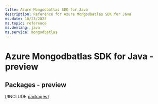 ```yaml
---
title: Azure Mongodbatlas SDK for Java
description: Reference for Azure Mongodbatlas SDK for Java
ms.date: 10/23/2025
ms.topic: reference
ms.devlang: java
ms.service: mongodbatlas
---
```

# Azure Mongodbatlas SDK for Java - preview
## Packages - preview
[!INCLUDE [packages](mongodbatlas-index.md)]